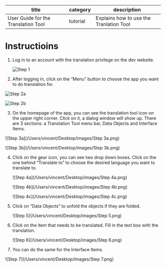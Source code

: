 

| title                               | category | description                             |
| ----------------------------------- | -------- | --------------------------------------- |
| User Guide for the Translation Tool | tutorial | Explains how to use the Tranlation Tool |

# Instructioins

1. Log in to an account with the translation privilege on the dev website.

   ![Step 1](https://github.com/ohmewho/appbuilder_docs/blob/master/user/tutorials/User%20Guide%20for%20Translation%20Tool/images/Step%201.png)

2.  After logging in, click on the “Menu” button to choose the app you want to do translation for.

   ![Step 2a](https://github.com/ohmewho/appbuilder_docs/blob/master/user/tutorials/User%20Guide%20for%20Translation%20Tool/images/Step%202a.png)

   ![Step 2b](https://github.com/ohmewho/appbuilder_docs/blob/master/user/tutorials/User%20Guide%20for%20Translation%20Tool/images/Step%202b.png)

   

3.  On the homepage of the app, you can see the translation tool icon on the upper right corner. Click on it, a dialog window will show up. There are 3 sections: a Translation Tool menu bar, Data Objects and Interface Items.

   ![Step 3a](/Users/vincent/Desktop/images/Step 3a.png)

   ![Step 3b](/Users/vincent/Desktop/images/Step 3b.png)

   

4. Click on the gear icon, you can see two drop down boxes. Click on the one behind “Translate to” to choose the desired language you want to translate to.

   ![Step 4a](/Users/vincent/Desktop/images/Step 4a.png)

   ![Step 4b](/Users/vincent/Desktop/images/Step 4b.png)

   ![Step 4c](/Users/vincent/Desktop/images/Step 4c.png)

5. Click on “Data Objects” to unfold the objects if they are folded.

   ![Step 5](/Users/vincent/Desktop/images/Step 5.png)

6. Click on the item that needs to be translated. Fill in the text box with the translation.

   ![Step 6](/Users/vincent/Desktop/images/Step 6.png)

7.  You can do the same for the Interface Items.

   ![Step 7](/Users/vincent/Desktop/images/Step 7.png)

